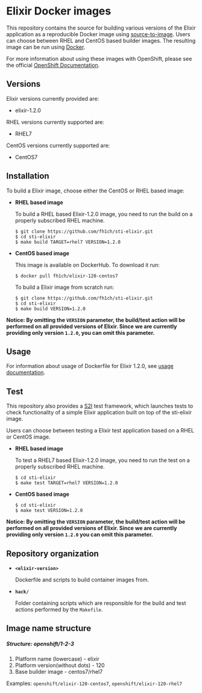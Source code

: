 Elixir Docker images
====================

This repository contains the source for building various versions of
the Elixir application as a reproducible Docker image using
[source-to-image](https://github.com/openshift/source-to-image).
Users can choose between RHEL and CentOS based builder images.
The resulting image can be run using [Docker](http://docker.io).

For more information about using these images with OpenShift, please see the
official [OpenShift Documentation](https://docs.openshift.org/latest/using_images/s2i_images/elixir.html).


Versions
---------------
Elixir versions currently provided are:
* elixir-1.2.0

RHEL versions currently supported are:
* RHEL7

CentOS versions currently supported are:
* CentOS7


Installation
---------------
To build a Elixir image, choose either the CentOS or RHEL based image:
*  **RHEL based image**

    To build a RHEL based Elixir-1.2.0 image, you need to run the build on a properly
    subscribed RHEL machine.

    ```
    $ git clone https://github.com/fh1ch/sti-elixir.git
    $ cd sti-elixir
    $ make build TARGET=rhel7 VERSION=1.2.0
    ```

*  **CentOS based image**

    This image is available on DockerHub. To download it run:

    ```
    $ docker pull fh1ch/elixir-120-centos7
    ```

    To build a Elixir image from scratch run:

    ```
    $ git clone https://github.com/fh1ch/sti-elixir.git
    $ cd sti-elixir
    $ make build VERSION=1.2.0
    ```

**Notice: By omitting the `VERSION` parameter, the build/test action will be performed
on all provided versions of Elixir. Since we are currently providing only version `1.2.0`,
you can omit this parameter.**


Usage
---------------------------------

For information about usage of Dockerfile for Elixir 1.2.0,
see [usage documentation](1.2.0/README.md).


Test
---------------------
This repository also provides a [S2I](https://github.com/openshift/source-to-image) test framework,
which launches tests to check functionality of a simple Elixir application built on top of the sti-elixir image.

Users can choose between testing a Elixir test application based on a RHEL or CentOS image.

*  **RHEL based image**

    To test a RHEL7 based Elixir-1.2.0 image, you need to run the test on a properly
    subscribed RHEL machine.

    ```
    $ cd sti-elixir
    $ make test TARGET=rhel7 VERSION=1.2.0
    ```

*  **CentOS based image**

    ```
    $ cd sti-elixir
    $ make test VERSION=1.2.0
    ```

**Notice: By omitting the `VERSION` parameter, the build/test action will be performed
on all provided versions of Elixir. Since we are currently providing only version `1.2.0`
you can omit this parameter.**


Repository organization
------------------------
* **`<elixir-version>`**

    Dockerfile and scripts to build container images from.

* **`hack/`**

    Folder containing scripts which are responsible for the build and test actions performed by the `Makefile`.


Image name structure
------------------------
##### Structure: openshift/1-2-3

1. Platform name (lowercase) - elixir
2. Platform version(without dots) - 120
3. Base builder image - centos7/rhel7

Examples: `openshift/elixir-120-centos7`, `openshift/elixir-120-rhel7`
